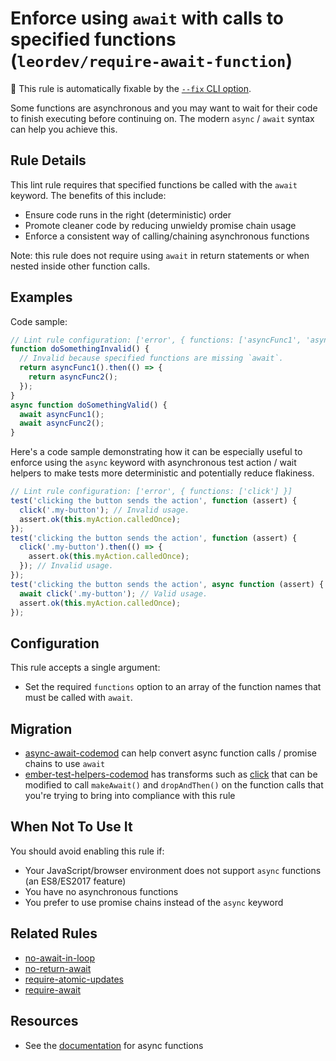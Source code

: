 # Enforce using `await` with calls to specified functions (`leordev/require-await-function`)

🔧 This rule is automatically fixable by the [`--fix` CLI option](https://eslint.org/docs/latest/user-guide/command-line-interface#--fix).

<!-- end auto-generated rule header -->

Some functions are asynchronous and you may want to wait for their code to finish executing before continuing on. The modern `async` / `await` syntax can help you achieve this.

## Rule Details

This lint rule requires that specified functions be called with the `await` keyword. The benefits of this include:

- Ensure code runs in the right (deterministic) order
- Promote cleaner code by reducing unwieldy promise chain usage
- Enforce a consistent way of calling/chaining asynchronous functions

Note: this rule does not require using `await` in return statements or when nested inside other function calls.

## Examples

Code sample:

```js
// Lint rule configuration: ['error', { functions: ['asyncFunc1', 'asyncFunc2'] }]
function doSomethingInvalid() {
  // Invalid because specified functions are missing `await`.
  return asyncFunc1().then(() => {
    return asyncFunc2();
  });
}
async function doSomethingValid() {
  await asyncFunc1();
  await asyncFunc2();
}
```

Here's a code sample demonstrating how it can be especially useful to enforce using the `async` keyword with asynchronous test action / wait helpers to make tests more deterministic and potentially reduce flakiness.

```js
// Lint rule configuration: ['error', { functions: ['click'] }]
test('clicking the button sends the action', function (assert) {
  click('.my-button'); // Invalid usage.
  assert.ok(this.myAction.calledOnce);
});
test('clicking the button sends the action', function (assert) {
  click('.my-button').then(() => {
    assert.ok(this.myAction.calledOnce);
  }); // Invalid usage.
});
test('clicking the button sends the action', async function (assert) {
  await click('.my-button'); // Valid usage.
  assert.ok(this.myAction.calledOnce);
});
```

## Configuration

This rule accepts a single argument:

- Set the required `functions` option to an array of the function names that must be called with `await`.

## Migration

- [async-await-codemod](https://github.com/sgilroy/async-await-codemod) can help convert async function calls / promise chains to use `await`
- [ember-test-helpers-codemod](https://github.com/simonihmig/ember-test-helpers-codemod) has transforms such as [click](https://github.com/simonihmig/ember-test-helpers-codemod/blob/master/transforms/acceptance/transforms/click.js) that can be modified to call `makeAwait()` and `dropAndThen()` on the function calls that you're trying to bring into compliance with this rule

## When Not To Use It

You should avoid enabling this rule if:

- Your JavaScript/browser environment does not support `async` functions (an ES8/ES2017 feature)
- You have no asynchronous functions
- You prefer to use promise chains instead of the `async` keyword

## Related Rules

- [no-await-in-loop](https://eslint.org/docs/rules/no-await-in-loop.md)
- [no-return-await](https://eslint.org/docs/rules/no-return-await.md)
- [require-atomic-updates](https://eslint.org/docs/rules/require-atomic-updates.md)
- [require-await](https://eslint.org/docs/rules/require-await.md)

## Resources

- See the [documentation](https://developer.mozilla.org/en-US/docs/Web/JavaScript/Reference/Statements/async_function) for async functions
